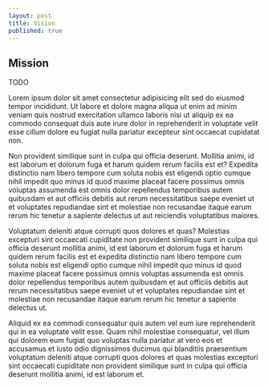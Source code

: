 ```yaml
---
layout: post
title: Vision
published: true
---
```


<!-- About Section -->
<section id="vision" class="container content-section text-center">
		<div class="row">
				<div class="">
						<h2>Mission</h2>
						<p>TODO</p>
            <p>Lorem ipsum dolor sit amet consectetur adipisicing elit sed do eiusmod tempor incididunt. Ut labore et dolore magna aliqua ut enim ad minim veniam quis nostrud exercitation ullamco laboris nisi ut aliquip ex ea commodo consequat duis aute irure dolor in reprehenderit in voluptate velit esse cillum dolore eu fugiat nulla pariatur excepteur sint occaecat cupidatat non.</p>
						<p>Non provident similique sunt in culpa qui officia deserunt. Mollitia animi, id est laborum et dolorum fuga et harum quidem rerum facilis est et? Expedita distinctio nam libero tempore cum soluta nobis est eligendi optio cumque nihil impedit quo minus id quod maxime placeat facere possimus omnis voluptas assumenda est omnis dolor repellendus temporibus autem quibusdam et aut officiis debitis aut rerum necessitatibus saepe eveniet ut et voluptates repudiandae sint et molestiae non recusandae itaque earum rerum hic tenetur a sapiente delectus ut aut reiciendis voluptatibus maiores.</p>
						<p>Voluptatum deleniti atque corrupti quos dolores et quas? Molestias excepturi sint occaecati cupiditate non provident similique sunt in culpa qui officia deserunt mollitia animi, id est laborum et dolorum fuga et harum quidem rerum facilis est et expedita distinctio nam libero tempore cum soluta nobis est eligendi optio cumque nihil impedit quo minus id quod maxime placeat facere possimus omnis voluptas assumenda est omnis dolor repellendus temporibus autem quibusdam et aut officiis debitis aut rerum necessitatibus saepe eveniet ut et voluptates repudiandae sint et molestiae non recusandae itaque earum rerum hic tenetur a sapiente delectus ut.</p>
						<p>Aliquid ex ea commodi consequatur quis autem vel eum iure reprehenderit qui in ea voluptate velit esse. Quam nihil molestiae consequatur, vel illum qui dolorem eum fugiat quo voluptas nulla pariatur at vero eos et accusamus et iusto odio dignissimos ducimus qui blanditiis praesentium voluptatum deleniti atque corrupti quos dolores et quas molestias excepturi sint occaecati cupiditate non provident similique sunt in culpa qui officia deserunt mollitia animi, id est laborum et.</p>
				</div>
		</div>
</section>
